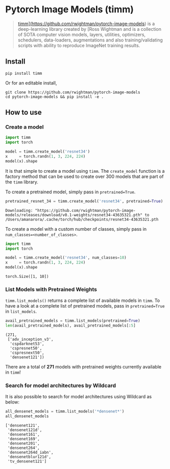 # Pytorch Image Models (timm)
> <a href='https://twitter.com/wightmanr'>timm](https://github.com/rwightman/pytorch-image-models) is a deep-learning library created by [Ross Wightman</a> and is a collection of SOTA computer vision models, layers, utilities, optimizers, schedulers, data-loaders, augmentations and also training/validating scripts with ability to reproduce ImageNet training results. 


## Install

```
pip install timm
```

Or for an editable install, 

```
git clone https://github.com/rwightman/pytorch-image-models
cd pytorch-image-models && pip install -e .
```

## How to use

### Create a model

```python
import timm 
import torch

model = timm.create_model('resnet34')
x     = torch.randn(1, 3, 224, 224)
model(x).shape
```

It is that simple to create a model using `timm`. The `create_model` function is a factory method that can be used to create over 300 models that are part of the `timm` library.

To create a pretrained model, simply pass in `pretrained=True`.

```python
pretrained_resnet_34 = timm.create_model('resnet34', pretrained=True)
```

    Downloading: "https://github.com/rwightman/pytorch-image-models/releases/download/v0.1-weights/resnet34-43635321.pth" to /Users/amanarora/.cache/torch/hub/checkpoints/resnet34-43635321.pth


To create a model with a custom number of classes, simply pass in `num_classes=<number_of_classes>`.

```python
import timm 
import torch

model = timm.create_model('resnet34', num_classes=10)
x     = torch.randn(1, 3, 224, 224)
model(x).shape
```




    torch.Size([1, 10])



### List Models with Pretrained Weights


`timm.list_models()` returns a complete list of available models in `timm`. To have a look at a complete list of pretrained models, pass in `pretrained=True` in `list_models`.

```python
avail_pretrained_models = timm.list_models(pretrained=True)
len(avail_pretrained_models), avail_pretrained_models[:5]
```




    (271,
     ['adv_inception_v3',
      'cspdarknet53',
      'cspresnet50',
      'cspresnext50',
      'densenet121'])



There are a total of **271** models with pretrained weights currently available in `timm`!

### Search for model architectures by Wildcard

It is also possible to search for model architectures using Wildcard as below:

```python
all_densenet_models = timm.list_models('*densenet*')
all_densenet_models
```




    ['densenet121',
     'densenet121d',
     'densenet161',
     'densenet169',
     'densenet201',
     'densenet264',
     'densenet264d_iabn',
     'densenetblur121d',
     'tv_densenet121']


